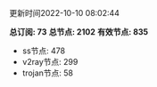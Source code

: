 更新时间2022-10-10 08:02:44

**总订阅: 73**
**总节点: 2102**
**有效节点: 835**
- ss节点: 478
- v2ray节点: 299
- trojan节点: 58

